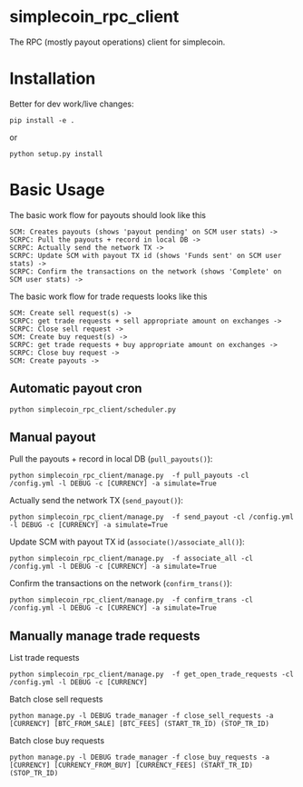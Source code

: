 simplecoin_rpc_client
=====================

The RPC (mostly payout operations) client for simplecoin.

Installation
============

Better for dev work/live changes:

```
pip install -e .
```

or

```
python setup.py install
```

Basic Usage
===========
The basic work flow for payouts should look like this

```
SCM: Creates payouts (shows 'payout pending' on SCM user stats) ->
SCRPC: Pull the payouts + record in local DB ->
SCRPC: Actually send the network TX ->
SCRPC: Update SCM with payout TX id (shows 'Funds sent' on SCM user stats) ->
SCRPC: Confirm the transactions on the network (shows 'Complete' on SCM user stats) ->
```


The basic work flow for trade requests looks like this

```
SCM: Create sell request(s) ->
SCRPC: get trade requests + sell appropriate amount on exchanges ->
SCRPC: Close sell request ->
SCM: Create buy request(s) ->
SCRPC: get trade requests + buy appropriate amount on exchanges ->
SCRPC: Close buy request ->
SCM: Create payouts ->
```

Automatic payout cron
---------------------

```
python simplecoin_rpc_client/scheduler.py
```

Manual payout
-------------

Pull the payouts + record in local DB (`pull_payouts()`):
```
python simplecoin_rpc_client/manage.py  -f pull_payouts -cl /config.yml -l DEBUG -c [CURRENCY] -a simulate=True
```

Actually send the network TX (`send_payout()`):
```
python simplecoin_rpc_client/manage.py  -f send_payout -cl /config.yml -l DEBUG -c [CURRENCY] -a simulate=True
```

Update SCM with payout TX id (`associate()/associate_all()`):
```
python simplecoin_rpc_client/manage.py  -f associate_all -cl /config.yml -l DEBUG -c [CURRENCY] -a simulate=True
```

Confirm the transactions on the network (`confirm_trans()`):
```
python simplecoin_rpc_client/manage.py  -f confirm_trans -cl /config.yml -l DEBUG -c [CURRENCY] -a simulate=True
```


Manually manage trade requests
------------------------------

List trade requests
```
python simplecoin_rpc_client/manage.py  -f get_open_trade_requests -cl /config.yml -l DEBUG -c [CURRENCY]
```

Batch close sell requests
```
python manage.py -l DEBUG trade_manager -f close_sell_requests -a [CURRENCY] [BTC_FROM_SALE] [BTC_FEES] (START_TR_ID) (STOP_TR_ID)
```

Batch close buy requests

```
python manage.py -l DEBUG trade_manager -f close_buy_requests -a [CURRENCY] [CURRENCY_FROM_BUY] [CURRENCY_FEES] (START_TR_ID) (STOP_TR_ID)
```

